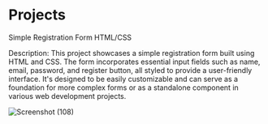 # Projects
Simple Registration Form HTML/CSS

Description:
This project showcases a simple registration form built using HTML and CSS. 
The form incorporates essential input fields such as name, email, password, and register button, all styled to provide a user-friendly interface. 
It's designed to be easily customizable and can serve as a foundation for more complex forms or as a standalone component in various web development projects.

![Screenshot (108)](https://github.com/Onkarwa/Projects/assets/122361503/54706213-d533-4b9c-b96c-a9b1a9e5a7c8)
